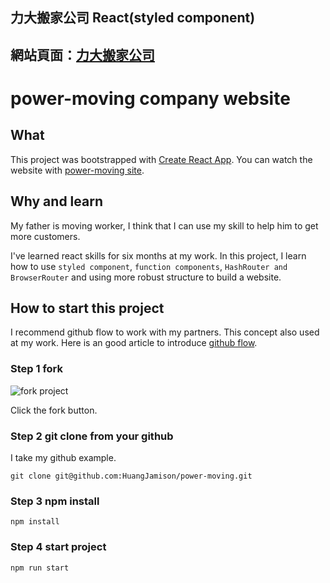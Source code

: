 ## 力大搬家公司 React(styled component)  <br/>
網站頁面：[力大搬家公司](https://huangjamison.github.io/power-moving/#/)
---
# power-moving company website
## What
This project was bootstrapped with [Create React App](https://github.com/facebook/create-react-app).
You can watch the website with [power-moving site](https://huangjamison.github.io/power-moving/).

## Why and learn
My father is moving worker, I think that I can use my skill to help him to get more customers.

I've learned react skills for six months at my work. In this project, I learn how to use `styled component`, `function components`, `HashRouter and BrowserRouter` and using more robust structure to build a website.


## How to start this project
I recommend github flow to work with my partners. This concept also used at my work.
Here is an good article to introduce [github flow](https://medium.com/@lf2lf2111/%E4%B8%89%E7%A8%AE%E7%89%88%E6%8E%A7%E6%B5%81%E7%A8%8B-29c82f5d4469).
### Step 1 fork
![fork project](https://i.imgur.com/qttYHoD.png)

Click the fork button.

### Step 2 git clone from your github
I take my github example.
```
git clone git@github.com:HuangJamison/power-moving.git
```

### Step 3 npm install
```
npm install
```

### Step 4 start project
```
npm run start
```
